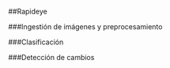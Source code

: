 ##Rapideye

###Ingestión de imágenes y preprocesamiento

###Clasificación

###Detección de cambios

